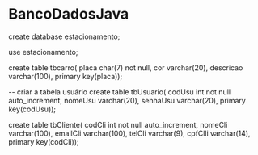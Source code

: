 # BancoDadosJava

create database estacionamento;

use estacionamento;

create table tbcarro(
placa char(7) not null,
cor varchar(20),
descricao varchar(100),
primary key(placa));

-- criar a tabela usuário
create table tbUsuario(
codUsu int not null auto_increment,
nomeUsu varchar(20),
senhaUsu varchar(20),
primary key(codUsu));

create table tbCliente(
codCli int not null auto_increment,
nomeCli varchar(100),
emailCli varchar(100),
telCli varchar(9),
cpfClli varchar(14),
primary key(codCli));
